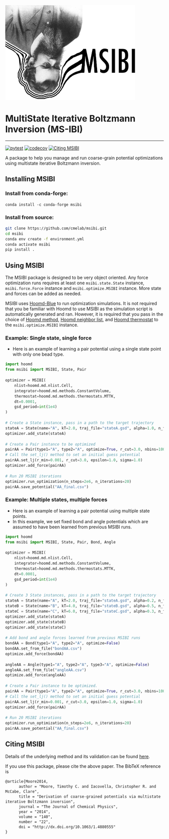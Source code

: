 <img src="/docs/images/msibi.png" height="300">

# MultiState Iterative Boltzmann Inversion (MS-IBI)
----------------------------------------
[![pytest](https://github.com/cmelab/msibi/actions/workflows/pytest.yml/badge.svg)](https://github.com/cmelab/msibi/actions/workflows/pytest.yml)
[![codecov](https://codecov.io/gh/cmelab/msibi/branch/main/graph/badge.svg?token=7NFPBMBN0I)](https://codecov.io/gh/cmelab/msibi)
[![Citing MSIBI](https://img.shields.io/badge/DOI-10.1063%2F1.4880555-blue.svg)](http://dx.doi.org/10.1063/1.4880555)

A package to help you manage and run coarse-grain potential optimizations using multistate iterative Boltzmann inversion.

## Installing MSIBI

### Install from conda-forge:
```
conda install -c conda-forge msibi
```

### Install from source:
```bash
git clone https://github.com/cmelab/msibi.git
cd msibi
conda env create -f environment.yml
conda activate msibi
pip install .
```

## Using MSIBI
The MSIBI package is designed to be very object oriented. Any force optimization runs requires at least one `msibi.state.State` instance, `msibi.force.Force` instance and `msibi.optimize.MSIBI` instance. More state and forces can be added as needed.

MSIBI uses [Hoomd-Blue](https://hoomd-blue.readthedocs.io/en/latest/) to run optimization simulations. It is not required that you be familiar with Hoomd to use MSIBI as the simulation script is automatically generated and ran. However, it is required that you pass in the choice of [Hoomd method](https://hoomd-blue.readthedocs.io/en/latest/module-md-methods.html), [Hoomd neighbor list](https://hoomd-blue.readthedocs.io/en/latest/module-md-nlist.html), and [Hoomd thermostat](https://hoomd-blue.readthedocs.io/en/latest/module-md-methods-thermostats.html) to the `msibi.optimize.MSIBI` instance. 

### Example: Single state, single force
- Here is an example of learning a pair potential using a single state point with only one bead type.

```python
import hoomd
from msibi import MSIBI, State, Pair 

optimizer = MSIBI(
	nlist=hoomd.md.nlist.Cell,
	integrator=hoomd.md.methods.ConstantVolume,
	thermostat=hoomd.md.methods.thermostats.MTTK,
	dt=0.0001,
	gsd_period=int(1e4)
)

# Create a State instance, pass in a path to the target trajectory
stateA = State(name="A", kT=2.0, traj_file="stateA.gsd", alpha=1.0, n_frames=50)
optimizer.add_state(stateA)

# Create a Pair instance to be optimized
pairAA = Pair(type1="A", type2="A", optimize=True, r_cut=3.0, nbins=100) 
# Call the set_lj() method to set an initial guess potential
pairAA.set_lj(r_min=0.001, r_cut=3.0, epsilon=1.0, sigma=1.0)
optimizer.add_force(pairAA)

# Run 20 MSIBI iterations
optimizer.run_optimization(n_steps=2e6, n_iterations=20)
pairAA.save_potential("AA_final.csv")
```

### Example: Multiple states, multiple forces
- Here is an example of learning a pair potential using multiple state points.
- In this example, we set fixed bond and angle potentials which are assumed to have been learned from previous MSIBI runs.

```python
import hoomd
from msibi import MSIBI, State, Pair, Bond, Angle 

optimizer = MSIBI(
	nlist=hoomd.md.nlist.Cell,
	integrator=hoomd.md.methods.ConstantVolume,
	thermostat=hoomd.md.methods.thermostats.MTTK,
	dt=0.0001,
	gsd_period=int(1e4)
)

# Create 3 State instances, pass in a path to the target trajectory
stateA = State(name="A", kT=2.0, traj_file="stateA.gsd", alpha=0.2, n_frames=50)
stateB = State(name="B", kT=4.0, traj_file="stateB.gsd", alpha=0.5, n_frames=50)
stateC = State(name="C", kT=6.0, traj_file="stateC.gsd", alpha=0.3, n_frames=50)
optimizer.add_state(stateA)
optimizer.add_state(stateB)
optimizer.add_state(stateC)

# Add bond and angle forces learned from previous MSIBI runs
bondAA = Bond(type1="A", type2="A", optimize=False)
bondAA.set_from_file("bondAA.csv")
optimize.add_force(bondAA)

angleAA = Angle(type1="A", type2="A", type3="A", optimize=False)
angleAA.set_from_file("angleAA.csv")
optimize.add_force(angleAA)

# Create a Pair instance to be optimized.
pairAA = Pair(type1="A", type2="A", optimize=True, r_cut=3.0, nbins=100) 
# Call the set_lj() method to set an initial guess potential
pairAA.set_lj(r_min=0.001, r_cut=3.0, epsilon=1.0, sigma=1.0)
optimizer.add_force(pairAA)

# Run 20 MSIBI iterations
optimizer.run_optimization(n_steps=2e6, n_iterations=20)
pairAA.save_potential("AA_final.csv")
```


## Citing MSIBI
Details of the underlying method and its validation can be found [here](http://dx.doi.org/10.1063/1.4880555).

If you use this package, please cite the above paper. The BibTeX reference is
```
@article{Moore2014,
      author = "Moore, Timothy C. and Iacovella, Christopher R. and McCabe, Clare",
      title = "Derivation of coarse-grained potentials via multistate iterative Boltzmann inversion",
      journal = "The Journal of Chemical Physics",
      year = "2014",
      volume = "140",
      number = "22",
      doi = "http://dx.doi.org/10.1063/1.4880555"
}
```
